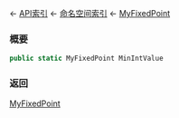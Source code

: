 ← [API索引](Api-Index) ← [命名空间索引](Namespace-Index) ← [MyFixedPoint](VRage.MyFixedPoint)

### 概要

```csharp
public static MyFixedPoint MinIntValue
```

### 返回

[MyFixedPoint](VRage.MyFixedPoint)

